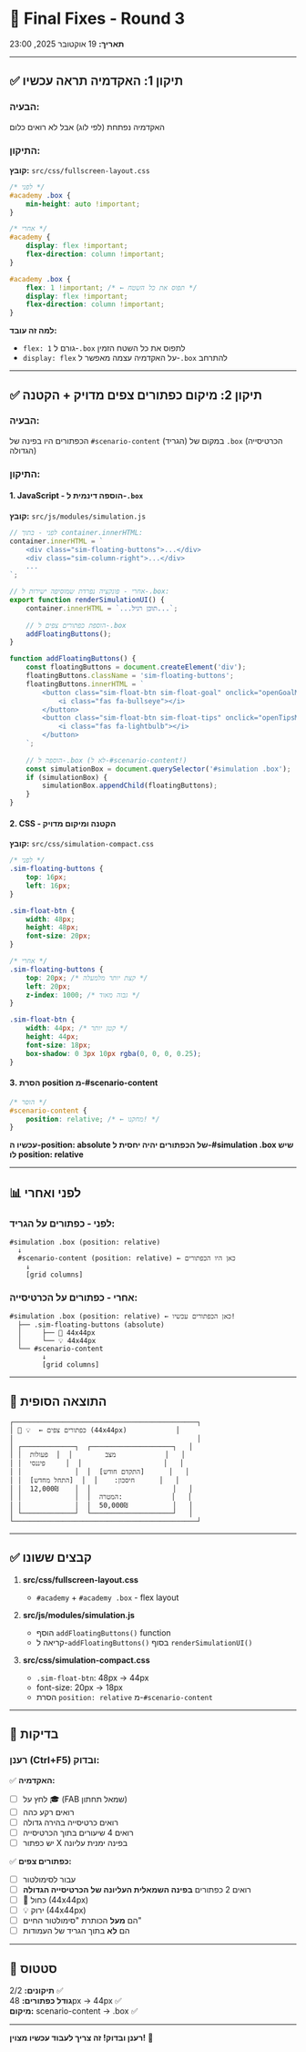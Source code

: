# 🎯 Final Fixes - Round 3
**תאריך:** 19 אוקטובר 2025, 23:00

---

## ✅ תיקון 1: האקדמיה תראה עכשיו

### הבעיה:
האקדמיה נפתחת (לפי לוג) אבל לא רואים כלום

### התיקון:

**קובץ:** `src/css/fullscreen-layout.css`

```css
/* לפני */
#academy .box {
    min-height: auto !important;
}

/* אחרי */
#academy {
    display: flex !important;
    flex-direction: column !important;
}

#academy .box {
    flex: 1 !important; /* ← תפוס את כל השטח */
    display: flex !important;
    flex-direction: column !important;
}
```

**למה זה עובד:**
- `flex: 1` גורם ל-`.box` לתפוס את כל השטח הזמין
- `display: flex` על האקדמיה עצמה מאפשר ל-`.box` להתרחב

---

## ✅ תיקון 2: מיקום כפתורים צפים מדויק + הקטנה

### הבעיה:
הכפתורים היו בפינה של `#scenario-content` (הגריד) במקום של `.box` (הכרטיסייה הגדולה)

### התיקון:

#### 1. JavaScript - הוספה דינמית ל-`.box`

**קובץ:** `src/js/modules/simulation.js`

```javascript
// לפני - בתוך container.innerHTML:
container.innerHTML = `
    <div class="sim-floating-buttons">...</div>
    <div class="sim-column-right">...</div>
    ...
`;

// אחרי - פונקציה נפרדת שמוסיפה ישירות ל-.box:
export function renderSimulationUI() {
    container.innerHTML = `...תוכן רגיל...`;
    
    // הוספת כפתורים צפים ל-.box
    addFloatingButtons();
}

function addFloatingButtons() {
    const floatingButtons = document.createElement('div');
    floatingButtons.className = 'sim-floating-buttons';
    floatingButtons.innerHTML = `
        <button class="sim-float-btn sim-float-goal" onclick="openGoalModal()">
            <i class="fas fa-bullseye"></i>
        </button>
        <button class="sim-float-btn sim-float-tips" onclick="openTipsModal()">
            <i class="fas fa-lightbulb"></i>
        </button>
    `;
    
    // הוספה ל-.box (לא ל-#scenario-content!)
    const simulationBox = document.querySelector('#simulation .box');
    if (simulationBox) {
        simulationBox.appendChild(floatingButtons);
    }
}
```

#### 2. CSS - הקטנה ומיקום מדויק

**קובץ:** `src/css/simulation-compact.css`

```css
/* לפני */
.sim-floating-buttons {
    top: 16px;
    left: 16px;
}

.sim-float-btn {
    width: 48px;
    height: 48px;
    font-size: 20px;
}

/* אחרי */
.sim-floating-buttons {
    top: 20px; /* קצת יותר מלמעלה */
    left: 20px;
    z-index: 1000; /* גבוה מאוד */
}

.sim-float-btn {
    width: 44px; /* קטן יותר */
    height: 44px;
    font-size: 18px;
    box-shadow: 0 3px 10px rgba(0, 0, 0, 0.25);
}
```

#### 3. הסרת position מ-#scenario-content

```css
/* הוסר */
#scenario-content {
    position: relative; /* ← מחקנו! */
}
```

**עכשיו ה-position: absolute של הכפתורים יהיה יחסית ל-#simulation .box שיש לו position: relative**

---

## 📊 לפני ואחרי

### לפני - כפתורים על הגריד:
```
#simulation .box (position: relative)
  ↓
  #scenario-content (position: relative) ← כאן היו הכפתורים
    ↓
    [grid columns]
```

### אחרי - כפתורים על הכרטיסייה:
```
#simulation .box (position: relative) ← כאן הכפתורים עכשיו!
  ├── .sim-floating-buttons (absolute)
  │     ├── 🎯 44x44px
  │     └── 💡 44x44px
  └── #scenario-content
        ↓
        [grid columns]
```

---

## 🎨 התוצאה הסופית

```
┌─────────────────────────────────────────────┐
│ 🎯 💡  ← כפתורים צפים (44x44px)            │
│                                             │
│ ┌─────────────┐  ┌────────────────────┐   │
│ │  מצב        │  │  פעולות            │   │
│ │  פיננסי     │  │                    │   │
│ │             │  │  [התקדם חודש]      │   │
│ │  חיסכון:    │  │  [התחל מחדש]      │   │
│ │  12,000₪    │  │                    │   │
│ │             │  │  המטרה:            │   │
│ │             │  │  50,000₪           │   │
│ └─────────────┘  └────────────────────┘   │
└─────────────────────────────────────────────┘
```

---

## ✅ קבצים ששונו

1. **src/css/fullscreen-layout.css**
   - `#academy` + `#academy .box` - flex layout

2. **src/js/modules/simulation.js**
   - הוסף `addFloatingButtons()` function
   - קריאה ל-`addFloatingButtons()` בסוף `renderSimulationUI()`

3. **src/css/simulation-compact.css**
   - `.sim-float-btn`: 48px → 44px
   - font-size: 20px → 18px
   - הסרת `position: relative` מ-`#scenario-content`

---

## 🧪 בדיקות

### רענן (Ctrl+F5) ובדוק:

✅ **האקדמיה:**
- [ ] לחץ על 🎓 (FAB שמאל תחתון)
- [ ] רואים רקע כהה
- [ ] רואים כרטיסייה בהירה גדולה
- [ ] רואים 4 שיעורים בתוך הכרטיסייה
- [ ] יש כפתור X בפינה ימנית עליונה

✅ **כפתורים צפים:**
- [ ] עבור לסימולטור
- [ ] רואים 2 כפתורים **בפינה השמאלית העליונה של הכרטיסייה הגדולה**
- [ ] 🎯 כחול (44x44px)
- [ ] 💡 ירוק (44x44px)
- [ ] הם **מעל** הכותרת "סימולטור החיים"
- [ ] הם **לא** בתוך הגריד של העמודות

---

## 🎯 סטטוס

**תיקונים:** 2/2 ✅  
**גודל כפתורים:** 48px → 44px ✅  
**מיקום:** scenario-content → .box ✅  

---

**רענן ובדוק! זה צריך לעבוד עכשיו מצוין!** 🚀
